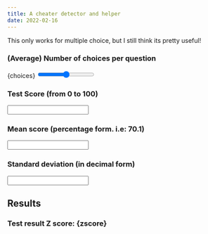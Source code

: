 ```yaml
---
title: A cheater detector and helper
date: 2022-02-16
---
```


<script>
  let choices = 2;
  let score = 0;
  let mean = 0;
  let stddev = 0;

  let zscore;
  $: zscore = (score - mean)/stddev;
</script>

This only works for multiple choice, but I still think its pretty useful!

### (Average) Number of choices per question

{choices} <input type=range bind:value={choices} min=2 max=6>

### Test Score (from 0 to 100)

<input type=number bind:value={score}>

### Mean score (percentage form. i.e: 70.1)

<input type=number bind:value={mean}>

### Standard deviation (in decimal form)

<input type=number bind:value={stddev}>

## Results

### Test result Z score: {zscore}
